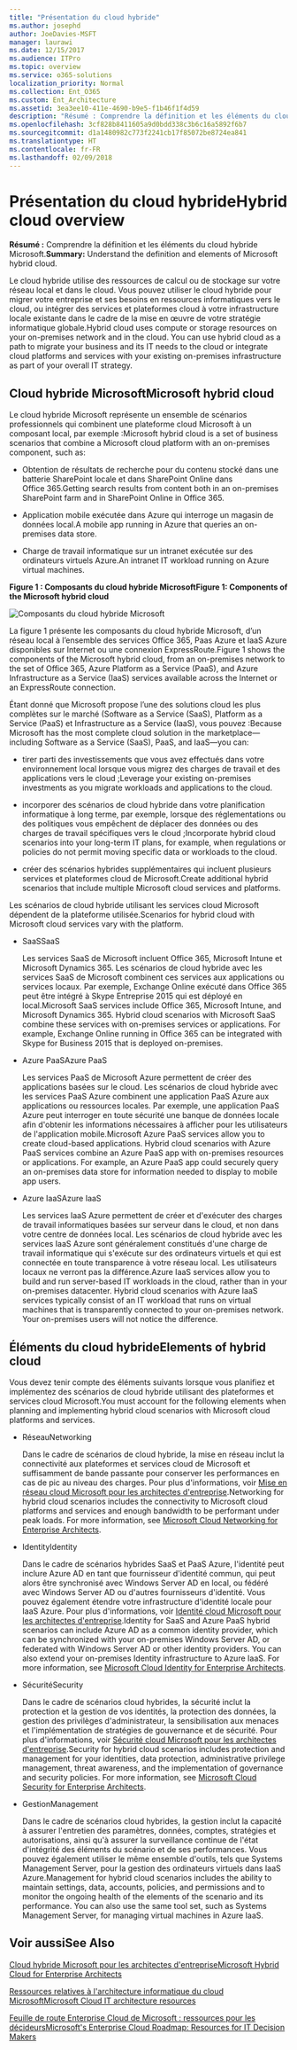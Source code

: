 ```yaml
---
title: "Présentation du cloud hybride"
ms.author: josephd
author: JoeDavies-MSFT
manager: laurawi
ms.date: 12/15/2017
ms.audience: ITPro
ms.topic: overview
ms.service: o365-solutions
localization_priority: Normal
ms.collection: Ent_O365
ms.custom: Ent_Architecture
ms.assetid: 3ea3ee10-411e-4690-b9e5-f1b46f1f4d59
description: "Résumé : Comprendre la définition et les éléments du cloud hybride Microsoft."
ms.openlocfilehash: 3cf828b8411605a9d0bdd338c3b6c16a5892f6b7
ms.sourcegitcommit: d1a1480982c773f2241cb17f85072be8724ea841
ms.translationtype: HT
ms.contentlocale: fr-FR
ms.lasthandoff: 02/09/2018
---
```

# <a name="hybrid-cloud-overview"></a><span data-ttu-id="e31ea-103">Présentation du cloud hybride</span><span class="sxs-lookup"><span data-stu-id="e31ea-103">Hybrid cloud overview</span></span>

 <span data-ttu-id="e31ea-104">**Résumé :** Comprendre la définition et les éléments du cloud hybride Microsoft.</span><span class="sxs-lookup"><span data-stu-id="e31ea-104">**Summary:** Understand the definition and elements of Microsoft hybrid cloud.</span></span>
  
<span data-ttu-id="e31ea-p101">Le cloud hybride utilise des ressources de calcul ou de stockage sur votre réseau local et dans le cloud. Vous pouvez utiliser le cloud hybride pour migrer votre entreprise et ses besoins en ressources informatiques vers le cloud, ou intégrer des services et plateformes cloud à votre infrastructure locale existante dans le cadre de la mise en œuvre de votre stratégie informatique globale.</span><span class="sxs-lookup"><span data-stu-id="e31ea-p101">Hybrid cloud uses compute or storage resources on your on-premises network and in the cloud. You can use hybrid cloud as a path to migrate your business and its IT needs to the cloud or integrate cloud platforms and services with your existing on-premises infrastructure as part of your overall IT strategy.</span></span>
  
## <a name="microsoft-hybrid-cloud"></a><span data-ttu-id="e31ea-107">Cloud hybride Microsoft</span><span class="sxs-lookup"><span data-stu-id="e31ea-107">Microsoft hybrid cloud</span></span>

<span data-ttu-id="e31ea-108">Le cloud hybride Microsoft représente un ensemble de scénarios professionnels qui combinent une plateforme cloud Microsoft à un composant local, par exemple :</span><span class="sxs-lookup"><span data-stu-id="e31ea-108">Microsoft hybrid cloud is a set of business scenarios that combine a Microsoft cloud platform with an on-premises component, such as:</span></span> 
  
- <span data-ttu-id="e31ea-109">Obtention de résultats de recherche pour du contenu stocké dans une batterie SharePoint locale et dans SharePoint Online dans Office 365.</span><span class="sxs-lookup"><span data-stu-id="e31ea-109">Getting search results from content both in an on-premises SharePoint farm and in SharePoint Online in Office 365.</span></span>
    
- <span data-ttu-id="e31ea-110">Application mobile exécutée dans Azure qui interroge un magasin de données local.</span><span class="sxs-lookup"><span data-stu-id="e31ea-110">A mobile app running in Azure that queries an on-premises data store.</span></span>
    
- <span data-ttu-id="e31ea-111">Charge de travail informatique sur un intranet exécutée sur des ordinateurs virtuels Azure.</span><span class="sxs-lookup"><span data-stu-id="e31ea-111">An intranet IT workload running on Azure virtual machines.</span></span>
    
<span data-ttu-id="e31ea-112">**Figure 1 : Composants du cloud hybride Microsoft**</span><span class="sxs-lookup"><span data-stu-id="e31ea-112">**Figure 1: Components of the Microsoft hybrid cloud**</span></span>

![Composants du cloud hybride Microsoft](images/Hybrid_Poster/MS_Hybrid_Cloud.png)
  
<span data-ttu-id="e31ea-114">La figure 1 présente les composants du cloud hybride Microsoft, d’un réseau local à l’ensemble des services Office 365, Paas Azure et IaaS Azure disponibles sur Internet ou une connexion ExpressRoute.</span><span class="sxs-lookup"><span data-stu-id="e31ea-114">Figure 1 shows the components of the Microsoft hybrid cloud, from an on-premises network to the set of Office 365, Azure Platform as a Service (PaaS), and Azure Infrastructure as a Service (IaaS) services available across the Internet or an ExpressRoute connection.</span></span>
  
<span data-ttu-id="e31ea-115">Étant donné que Microsoft propose l’une des solutions cloud les plus complètes sur le marché (Software as a Service (SaaS), Platform as a Service (PaaS) et Infrastructure as a Service (IaaS), vous pouvez :</span><span class="sxs-lookup"><span data-stu-id="e31ea-115">Because Microsoft has the most complete cloud solution in the marketplace—including Software as a Service (SaaS), PaaS, and IaaS—you can:</span></span>
  
- <span data-ttu-id="e31ea-116">tirer parti des investissements que vous avez effectués dans votre environnement local lorsque vous migrez des charges de travail et des applications vers le cloud ;</span><span class="sxs-lookup"><span data-stu-id="e31ea-116">Leverage your existing on-premises investments as you migrate workloads and applications to the cloud.</span></span>
    
- <span data-ttu-id="e31ea-117">incorporer des scénarios de cloud hybride dans votre planification informatique à long terme, par exemple, lorsque des réglementations ou des politiques vous empêchent de déplacer des données ou des charges de travail spécifiques vers le cloud ;</span><span class="sxs-lookup"><span data-stu-id="e31ea-117">Incorporate hybrid cloud scenarios into your long-term IT plans, for example, when regulations or policies do not permit moving specific data or workloads to the cloud.</span></span>
    
- <span data-ttu-id="e31ea-118">créer des scénarios hybrides supplémentaires qui incluent plusieurs services et plateformes cloud de Microsoft.</span><span class="sxs-lookup"><span data-stu-id="e31ea-118">Create additional hybrid scenarios that include multiple Microsoft cloud services and platforms.</span></span>
    
<span data-ttu-id="e31ea-119">Les scénarios de cloud hybride utilisant les services cloud Microsoft dépendent de la plateforme utilisée.</span><span class="sxs-lookup"><span data-stu-id="e31ea-119">Scenarios for hybrid cloud with Microsoft cloud services vary with the platform.</span></span>
  
- <span data-ttu-id="e31ea-120">SaaS</span><span class="sxs-lookup"><span data-stu-id="e31ea-120">SaaS</span></span>
    
    <span data-ttu-id="e31ea-p102">Les services SaaS de Microsoft incluent Office 365, Microsoft Intune et Microsoft Dynamics 365. Les scénarios de cloud hybride avec les services SaaS de Microsoft combinent ces services aux applications ou services locaux. Par exemple, Exchange Online exécuté dans Office 365 peut être intégré à Skype Entreprise 2015 qui est déployé en local.</span><span class="sxs-lookup"><span data-stu-id="e31ea-p102">Microsoft SaaS services include Office 365, Microsoft Intune, and Microsoft Dynamics 365. Hybrid cloud scenarios with Microsoft SaaS combine these services with on-premises services or applications. For example, Exchange Online running in Office 365 can be integrated with Skype for Business 2015 that is deployed on-premises.</span></span>
    
- <span data-ttu-id="e31ea-124">Azure PaaS</span><span class="sxs-lookup"><span data-stu-id="e31ea-124">Azure PaaS</span></span>
    
    <span data-ttu-id="e31ea-p103">Les services PaaS de Microsoft Azure permettent de créer des applications basées sur le cloud. Les scénarios de cloud hybride avec les services PaaS Azure combinent une application PaaS Azure aux applications ou ressources locales. Par exemple, une application PaaS Azure peut interroger en toute sécurité une banque de données locale afin d'obtenir les informations nécessaires à afficher pour les utilisateurs de l'application mobile.</span><span class="sxs-lookup"><span data-stu-id="e31ea-p103">Microsoft Azure PaaS services allow you to create cloud-based applications. Hybrid cloud scenarios with Azure PaaS services combine an Azure PaaS app with on-premises resources or applications. For example, an Azure PaaS app could securely query an on-premises data store for information needed to display to mobile app users.</span></span>
    
- <span data-ttu-id="e31ea-128">Azure IaaS</span><span class="sxs-lookup"><span data-stu-id="e31ea-128">Azure IaaS</span></span>
    
    <span data-ttu-id="e31ea-p104">Les services IaaS Azure permettent de créer et d'exécuter des charges de travail informatiques basées sur serveur dans le cloud, et non dans votre centre de données local. Les scénarios de cloud hybride avec les services IaaS Azure sont généralement constitués d'une charge de travail informatique qui s'exécute sur des ordinateurs virtuels et qui est connectée en toute transparence à votre réseau local. Les utilisateurs locaux ne verront pas la différence.</span><span class="sxs-lookup"><span data-stu-id="e31ea-p104">Azure IaaS services allow you to build and run server-based IT workloads in the cloud, rather than in your on-premises datacenter. Hybrid cloud scenarios with Azure IaaS services typically consist of an IT workload that runs on virtual machines that is transparently connected to your on-premises network. Your on-premises users will not notice the difference.</span></span>
    
## <a name="elements-of-hybrid-cloud"></a><span data-ttu-id="e31ea-132">Éléments du cloud hybride</span><span class="sxs-lookup"><span data-stu-id="e31ea-132">Elements of hybrid cloud</span></span>

<span data-ttu-id="e31ea-133">Vous devez tenir compte des éléments suivants lorsque vous planifiez et implémentez des scénarios de cloud hybride utilisant des plateformes et services cloud Microsoft.</span><span class="sxs-lookup"><span data-stu-id="e31ea-133">You must account for the following elements when planning and implementing hybrid cloud scenarios with Microsoft cloud platforms and services.</span></span>
  
- <span data-ttu-id="e31ea-134">Réseau</span><span class="sxs-lookup"><span data-stu-id="e31ea-134">Networking</span></span>
    
    <span data-ttu-id="e31ea-p105">Dans le cadre de scénarios de cloud hybride, la mise en réseau inclut la connectivité aux plateformes et services cloud de Microsoft et suffisamment de bande passante pour conserver les performances en cas de pic au niveau des charges. Pour plus d'informations, voir [Mise en réseau cloud Microsoft pour les architectes d'entreprise](microsoft-cloud-networking-for-enterprise-architects.md).</span><span class="sxs-lookup"><span data-stu-id="e31ea-p105">Networking for hybrid cloud scenarios includes the connectivity to Microsoft cloud platforms and services and enough bandwidth to be performant under peak loads. For more information, see [Microsoft Cloud Networking for Enterprise Architects](microsoft-cloud-networking-for-enterprise-architects.md).</span></span>
    
- <span data-ttu-id="e31ea-137">Identity</span><span class="sxs-lookup"><span data-stu-id="e31ea-137">Identity</span></span>
    
    <span data-ttu-id="e31ea-p106">Dans le cadre de scénarios hybrides SaaS et PaaS Azure, l'identité peut inclure Azure AD en tant que fournisseur d'identité commun, qui peut alors être synchronisé avec Windows Server AD en local, ou fédéré avec Windows Server AD ou d'autres fournisseurs d'identité. Vous pouvez également étendre votre infrastructure d'identité locale pour IaaS Azure. Pour plus d'informations, voir [Identité cloud Microsoft pour les architectes d'entreprise](microsoft-cloud-identity-for-enterprise-architects.md).</span><span class="sxs-lookup"><span data-stu-id="e31ea-p106">Identity for SaaS and Azure PaaS hybrid scenarios can include Azure AD as a common identity provider, which can be synchronized with your on-premises Windows Server AD, or federated with Windows Server AD or other identity providers. You can also extend your on-premises Identity infrastructure to Azure IaaS. For more information, see [Microsoft Cloud Identity for Enterprise Architects](microsoft-cloud-identity-for-enterprise-architects.md).</span></span>
    
- <span data-ttu-id="e31ea-141">Sécurité</span><span class="sxs-lookup"><span data-stu-id="e31ea-141">Security</span></span>
    
    <span data-ttu-id="e31ea-p107">Dans le cadre de scénarios cloud hybrides, la sécurité inclut la protection et la gestion de vos identités, la protection des données, la gestion des privilèges d'administrateur, la sensibilisation aux menaces et l'implémentation de stratégies de gouvernance et de sécurité. Pour plus d'informations, voir [Sécurité cloud Microsoft pour les architectes d'entreprise](https://technet.microsoft.com/library/dn919927.aspx#security).</span><span class="sxs-lookup"><span data-stu-id="e31ea-p107">Security for hybrid cloud scenarios includes protection and management for your identities, data protection, administrative privilege management, threat awareness, and the implementation of governance and security policies. For more information, see [Microsoft Cloud Security for Enterprise Architects](https://technet.microsoft.com/library/dn919927.aspx#security).</span></span>
    
- <span data-ttu-id="e31ea-144">Gestion</span><span class="sxs-lookup"><span data-stu-id="e31ea-144">Management</span></span>
    
    <span data-ttu-id="e31ea-p108">Dans le cadre de scénarios cloud hybrides, la gestion inclut la capacité à assurer l'entretien des paramètres, données, comptes, stratégies et autorisations, ainsi qu'à assurer la surveillance continue de l'état d'intégrité des éléments du scénario et de ses performances. Vous pouvez également utiliser le même ensemble d'outils, tels que Systems Management Server, pour la gestion des ordinateurs virtuels dans IaaS Azure.</span><span class="sxs-lookup"><span data-stu-id="e31ea-p108">Management for hybrid cloud scenarios includes the ability to maintain settings, data, accounts, policies, and permissions and to monitor the ongoing health of the elements of the scenario and its performance. You can also use the same tool set, such as Systems Management Server, for managing virtual machines in Azure IaaS.</span></span>
    
## <a name="see-also"></a><span data-ttu-id="e31ea-147">Voir aussi</span><span class="sxs-lookup"><span data-stu-id="e31ea-147">See Also</span></span>

[<span data-ttu-id="e31ea-148">Cloud hybride Microsoft pour les architectes d'entreprise</span><span class="sxs-lookup"><span data-stu-id="e31ea-148">Microsoft Hybrid Cloud for Enterprise Architects</span></span>](microsoft-hybrid-cloud-for-enterprise-architects.md)
  
[<span data-ttu-id="e31ea-149">Ressources relatives à l'architecture informatique du cloud Microsoft</span><span class="sxs-lookup"><span data-stu-id="e31ea-149">Microsoft Cloud IT architecture resources</span></span>](microsoft-cloud-it-architecture-resources.md)

[<span data-ttu-id="e31ea-150">Feuille de route Enterprise Cloud de Microsoft : ressources pour les décideurs</span><span class="sxs-lookup"><span data-stu-id="e31ea-150">Microsoft's Enterprise Cloud Roadmap: Resources for IT Decision Makers</span></span>](https://sway.com/FJ2xsyWtkJc2taRD)
 



